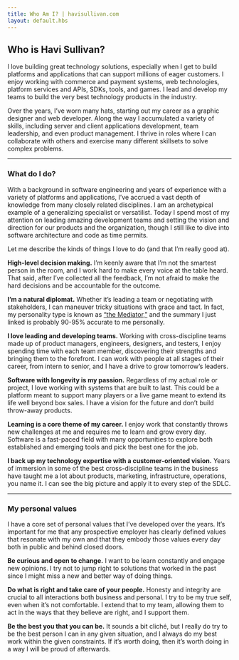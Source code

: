 ```yaml
---
title: Who Am I? | havisullivan.com
layout: default.hbs
---
```

## Who is Havi Sullivan?

I love building great technology solutions, especially when I get to build platforms and applications that can support millions of eager customers. I enjoy working with commerce and payment systems, web technologies, platform services and APIs, SDKs, tools, and games. I lead and develop my teams to build the very best technology products in the industry.

Over the years, I’ve worn many hats, starting out my career as a graphic designer and web developer. Along the way I accumulated a variety of skills, including server and client applications development, team leadership, and even product management. I thrive in roles where I can collaborate with others and exercise many different skillsets to solve complex problems.

----

### What do I do?

With a background in software engineering and years of experience with a variety of platforms and applications, I’ve accrued a vast depth of knowledge from many closely related disciplines. I am an archetypical example of a generalizing specialist or versatilist. Today I spend most of my attention on leading amazing development teams and setting the vision and direction for our products and the organization, though I still like to dive into software architecture and code as time permits.

Let me describe the kinds of things I love to do (and that I’m really good at).

**High-level decision making.** I’m keenly aware that I’m not the smartest person in the room, and I work hard to make every voice at the table heard. That said, after I’ve collected all the feedback, I’m not afraid to make the hard decisions and be accountable for the outcome.

**I’m a natural diplomat.** Whether it’s leading a team or negotiating with stakeholders, I can maneuver tricky situations with grace and tact. In fact, my personality type is known as <a href="https://www.16personalities.com/infp-personality" target="_blank" rel="nofollow">“the Mediator,”</a> and the summary I just linked is probably 90-95% accurate to me personally.

**I love leading and developing teams.** Working with cross-discipline teams made up of product managers, engineers, designers, and testers, I enjoy spending time with each team member, discovering their strengths and bringing them to the forefront. I can work with people at all stages of their career, from intern to senior, and I have a drive to grow tomorrow’s leaders.

**Software with longevity is my passion.** Regardless of my actual role or project, I love working with systems that are built to last. This could be a platform meant to support many players or a live game meant to extend its life well beyond box sales. I have a vision for the future and don’t build throw-away products.

**Learning is a core theme of my career.** I enjoy work that constantly throws new challenges at me and requires me to learn and grow every day. Software is a fast-paced field with many opportunities to explore both established and emerging tools and pick the best one for the job.

**I back up my technology expertise with a customer-oriented vision.** Years of immersion in some of the best cross-discipline teams in the business have taught me a lot about products, marketing, infrastructure, operations, you name it. I can see the big picture and apply it to every step of the SDLC.

----

### My personal values

I have a core set of personal values that I’ve developed over the years. It’s important for me that any prospective employer has clearly defined values that resonate with my own and that they embody those values every day both in public and behind closed doors.

**Be curious and open to change.** I want to be learn constantly and engage new opinions. I try not to jump right to solutions that worked in the past since I might miss a new and better way of doing things.

**Do what is right and take care of your people.** Honesty and integrity are crucial to all interactions both business and personal. I try to be my true self, even when it’s not comfortable. I extend that to my team, allowing them to act in the ways that they believe are right, and I support them.

**Be the best you that you can be.** It sounds a bit cliché, but I really do try to be the best person I can in any given situation, and I always do my best work within the given constraints. If it’s worth doing, then it’s worth doing in a way I will be proud of afterwards.

